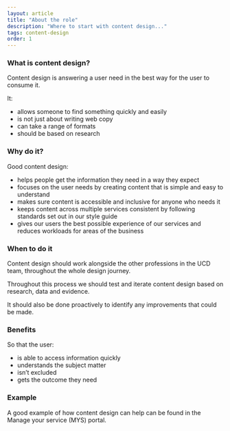 ```yaml
---
layout: article
title: "About the role"
description: "Where to start with content design..."
tags: content-design
order: 1
---
```


### What is content design?

Content design is answering a user need in the best way for the user to consume it.

It:

* allows someone to find something quickly and easily
* is not just about writing web copy
* can take a range of formats
* should be based on research

### Why do it?

Good content design:

* helps people get the information they need in a way they expect
* focuses on the user needs by creating content that is simple and easy to understand
* makes sure content is accessible and inclusive for anyone who needs it
* keeps content across multiple services consistent by following standards set out in our style guide
* gives our users the best possible experience of our services and reduces workloads for areas of the business

### When to do it

Content design should work alongside the other professions in the UCD team, throughout the whole design journey.

Throughout this process we should test and iterate content design based on research, data and evidence.

It should also be done proactively to identify any improvements that could be made.

### Benefits

So that the user: 

* is able to access information quickly
* understands the subject matter 
* isn’t excluded
* gets the outcome they need 

### Example

A good example of how content design can help can be found in the Manage your service (MYS) portal.